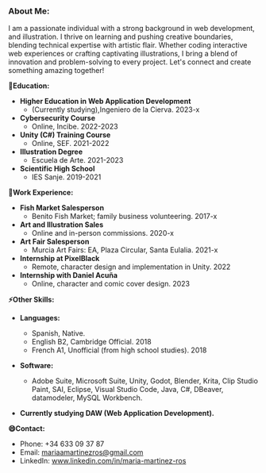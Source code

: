 ### About Me:
I am a passionate individual with a strong background in web development, and illustration. I thrive on learning and pushing creative boundaries, blending technical expertise with artistic flair. Whether coding interactive web experiences or crafting captivating illustrations, I bring a blend of innovation and problem-solving to every project. Let's connect and create something amazing together!

**🌱Education:**
- **Higher Education in Web Application Development**
  - (Currently studying),Ingeniero de la Cierva. 2023-x
- **Cybersecurity Course**
  - Online, Incibe. 2022-2023
- **Unity (C#) Training Course**
  - Online, SEF. 2021-2022
- **Illustration Degree**
  - Escuela de Arte. 2021-2023
- **Scientific  High School**
  - IES Sanje. 2019-2021

**🔭Work Experience:**
- **Fish Market Salesperson**
  - Benito Fish Market; family business volunteering. 2017-x
- **Art and Illustration Sales**
  - Online and in-person commissions. 2020-x
- **Art Fair Salesperson**
  - Murcia Art Fairs: EA, Plaza Circular, Santa Eulalia. 2021-x
- **Internship at PixelBlack**
  - Remote, character design and implementation in Unity. 2022
- **Internship with Daniel Acuña**
  - Online, character and comic cover design. 2023

**⚡Other Skills:**
- **Languages:**
  - Spanish, Native.
  - English B2, Cambridge Official. 2018
  - French A1, Unofficial (from high school studies). 2018
    
- **Software:**
  - Adobe Suite, Microsoft Suite, Unity, Godot, Blender, Krita, Clip Studio Paint, SAI, Eclipse, Visual Studio Code, Java, C#, DBeaver, datamodeler, MySQL Workbench.
    
- **Currently studying DAW (Web Application Development).**


**😄Contact:**
- Phone: +34 633 09 37 87
- Email: mariaamartinezros@gmail.com
- LinkedIn: www.linkedin.com/in/maria-martinez-ros



